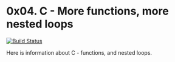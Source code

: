 # 0x04. C - More functions, more nested loops

[![Build Status](https://travis-ci.org/joemccann/dillinger.svg?branch=master)]()

Here is information about C - functions, and nested loops.

